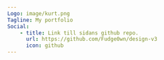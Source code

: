 ```yaml
---
Logo: image/kurt.png
Tagline: My portfolio
Social:
    - title: Link till sidans github repo.
      url: https://github.com/Fudge0wn/design-v3
      icon: github
---
```

